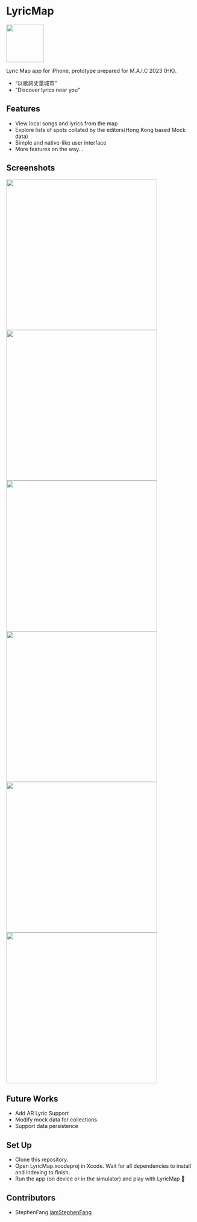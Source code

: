 # LyricMap 
<img src="http://image.stephenfang.me/LyricMap/lyricmap_icon.png" height="100">

Lyric Map app for iPhone, prototype prepared for M.A.I.C 2023 (HK).

- “以歌詞丈量城市” 
- "Discover lyrics near you"

## Features
- View local songs and lyrics from the map
- Explore lists of spots collated by the editors(Hong Kong based Mock data) 
- Simple and native-like user interface
- More features on the way...

## Screenshots
<img src="http://image.stephenfang.me/mweb/lyricmap_home_dark.PNG" height="400">
<img src="http://image.stephenfang.me/mweb/lyricmap_home.PNG" height="400">
   
<img src="http://image.stephenfang.me/mweb/lyricmap_library.PNG" height="400">
<img src="http://image.stephenfang.me/mweb/lyricmap_map.PNG" height="400">

<img src="http://image.stephenfang.me/mweb/lyricmap_mapdetail.PNG" height="400">
<img src="http://image.stephenfang.me/mweb/lyricmap_setting.PNG" height="400">

## Future Works
- Add AR Lyric Support
- Modify mock data for collections
- Support data persistence

## Set Up
- Clone this repository.
- Open LyricMap.xcodeproj in Xcode. Wait for all dependencies to install and indexing to finish.
- Run the app (on device or in the simulator) and play with LyricMap 🚀

## Contributors
- StephenFang [iamStephenFang](https://github.com/iamStephenFang)
